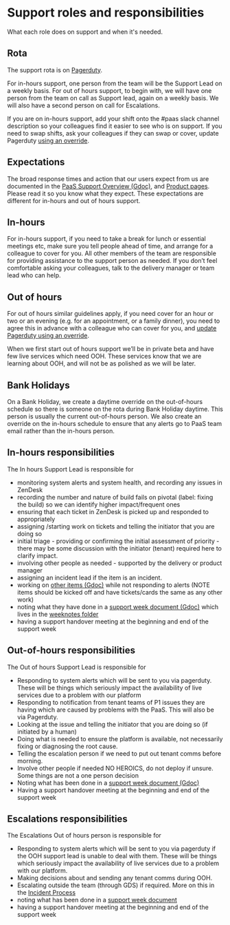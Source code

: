 # Support roles and responsibilities

What each role does on support and when it's needed.

## Rota
The support rota is on [Pagerduty](https://gds-paas.pagerduty.com/schedules).

For in-hours support, one person from the team will be the Support Lead on a weekly basis. For out of hours support, to begin with, we will have one person from the team on call as Support lead, again on a weekly basis. We will also have a second person on call for Escalations.

If you are on in-hours support, add your shift onto the #paas slack channel description so your colleagues find it easier to see who is on support. If you need to swap shifts, ask your colleagues if they can swap or cover, update Pagerduty [using an override](https://support.pagerduty.com/hc/en-us/articles/202830170-Creating-and-Deleting-Overrides).

## Expectations
The broad response times and action that our users expect from us are documented in the [PaaS Support Overview (Gdoc)](https://docs.google.com/a/digital.cabinet-office.gov.uk/document/d/1FLiKPmM61ikO1MJNo96YpxGaYPUMb8CdAcWPnzBBa0U/edit?usp=sharing), and [Product pages](https://www.cloud.service.gov.uk/support.html). Please read it so you know what they expect. These expectations are different for in-hours and out of hours support.

## In-hours
For in-hours support, if you need to take a break for lunch or essential meetings etc, make sure you tell people ahead of time, and arrange for a colleague to cover for you. All other members of the team are responsible for providing assistance to the support person as needed. If you don’t feel comfortable asking your colleagues, talk to the delivery manager or team lead who can help.

## Out of hours
For out of hours similar guidelines apply, if you need cover for an hour or two or an evening (e.g. for an appointment, or a family dinner), you need to agree this in advance with a colleague who can cover for you, and [update Pagerduty using an override](https://support.pagerduty.com/hc/en-us/articles/202830170-Creating-and-Deleting-Overrides).

When we first start out of hours support we’ll be in private beta and have few live services which need OOH. These services know that we are learning about OOH, and will not be as polished as we will be later.

## Bank Holidays

On a Bank Holiday, we create a daytime override on the out-of-hours schedule so there is someone on the rota during Bank Holiday daytime. This person is usually the current out-of-hours person. We also create an override on the in-hours schedule to ensure that any alerts go to PaaS team email rather than the in-hours person.

## In-hours responsibilities
The In hours Support Lead is responsible for

* monitoring system alerts and system health, and recording any issues in ZenDesk
* recording the number and nature of build fails on pivotal (label: fixing the build) so we can identify higher impact/frequent ones
* ensuring that each ticket in ZenDesk is picked up and responded to appropriately
* assigning /starting work on tickets and telling the initiator that you are doing so
* initial triage - providing or confirming the initial assessment of priority  - there may be some discussion with the initiator (tenant) required here to clarify impact.
* involving other people as needed - supported by the delivery or product manager
* assigning an incident lead if the item is an incident.
* working on [other items (Gdoc)](https://docs.google.com/a/digital.cabinet-office.gov.uk/document/d/167ymOJmv1zXCPK8UUoW4P_zUKvv9qr96oBioXXnNK5o/edit?usp=sharing) while not responding to alerts (NOTE items should be kicked off and have tickets/cards the same as any other work)
* noting what they have done in a [support week document (Gdoc)](https://docs.google.com/a/digital.cabinet-office.gov.uk/document/d/1tC5G48uHnlu-qK9oGGx85QrArZSJRuFNKV2kKtFsVck/edit?usp=sharing) which lives in the [weeknotes folder](https://drive.google.com/drive/folders/0B3dxtmub3df5WmMtWnZJSi1VcXc?usp=sharing_)
* having a support handover meeting at the beginning and end of the support week

## Out-of-hours responsibilities
The Out of hours Support Lead is responsible for

* Responding to system alerts which will be sent to you via pagerduty. These will be things which seriously impact the availability of live services due to a problem with our platform
* Responding to notification from tenant teams of P1 issues they are having which are caused by problems with the PaaS. This will also be via Pagerduty.
* Looking at the issue and telling the initiator that you are doing so (if initiated by a human)
* Doing what is needed to ensure the platform is available, not necessarily fixing or diagnosing the root cause.
* Telling the escalation person if we need to put out tenant comms before morning.
* Involve other people if needed NO HEROICS, do not deploy if unsure. Some things are not a one person decision
* Noting what has been done in a [support week document (Gdoc)](https://docs.google.com/a/digital.cabinet-office.gov.uk/document/d/1tC5G48uHnlu-qK9oGGx85QrArZSJRuFNKV2kKtFsVck/edit?usp=sharing)
* Having a support handover meeting at the beginning and end of the support week

## Escalations responsibilities
The Escalations Out of hours person is responsible for

* Responding to system alerts which will be sent to you via pagerduty if the OOH support lead is unable to deal with them. These will be things which seriously impact the availability of live services due to a problem with our platform.
* Making decisions about and sending any tenant comms during OOH.
* Escalating outside the team (through GDS) if required. More on this in the [Incident Process](/support/incident_process/#if-youre-incident-comms)
* noting what has been done in a [support week document](https://docs.google.com/a/digital.cabinet-office.gov.uk/document/d/1tC5G48uHnlu-qK9oGGx85QrArZSJRuFNKV2kKtFsVck/edit?usp=sharing_)
* having a support handover meeting at the beginning and end of the support week

